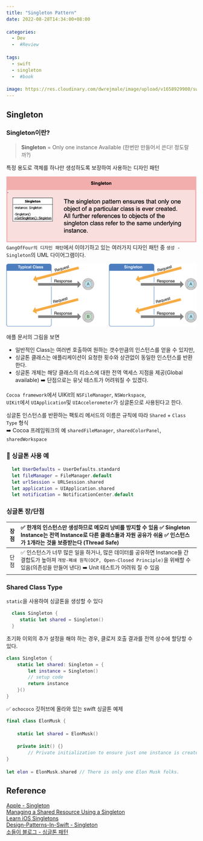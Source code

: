 ```yaml
---
title: "Singleton Pattern"
date: 2022-08-28T14:34:00+08:00

categories:
  - Dev
  -  #Review

tags:
  - swift
  - singleton
  -  #book

image: https://res.cloudinary.com/dwrejmale/image/upload/v1658929900/swift_dpaoqx.png #the-creative-exchange-d2zvqp3fpro-unsplash.jpg
---
```


## Singleton

### Singleton이란?

> **Singleton** = Only one instance Available (한번만 만들어서 쓴다! 정도랄까?)

특정 용도로 객체를 하나만 생성하도록 보장하여 사용하는 디자인 패턴

![img](post/swift/220828-1.png)
`GangOfFour의 디자인 패턴`에서 이야기하고 있는 여러가지 디자인 패턴 중 `생성 - Singleton`의 UML 다이어그램이다.

![img](post/swift/220828-2.png)

애플 문서의 그림을 보면

- 일반적인 Class는 여러번 호출하여 원하는 갯수만큼의 인스턴스를 얻을 수 있지만,
- 싱글톤 클래스는 애플리케이션이 요청한 횟수와 상관없이 동일한 인스턴스를 반환한다.
- 싱글톤 개체는 해당 클래스의 리소스에 대한 전역 액세스 지점을 제공(Global available) ➡️ 단점으로는 유닛 테스트가 어려워질 수 있겠다.

`Cocoa framework`에서 UIKit의 `NSFileManager`, `NSWorkspace`,  
`UIKit`에서 `UIApplication`및 `UIAccelerometer`가 싱글톤으로 사용된다고 한다.

싱글톤 인스턴스를 반환하는 팩토리 메서드의 이름은 규칙에 따라 `Shared` + `Class Type` 형식  
➡️ Cocoa 프레임워크의 예 `sharedFileManager`, `sharedColorPanel`, `sharedWorkspace`

### 🌱 싱글톤 사용 예

```swift
  let UserDefaults = UserDefaults.standard
  let fileManager = FileManager.default
  let urlSession = URLSession.shared
  let application = UIApplication.shared
  let notification = NotificationCenter.default
```

### 싱글톤 장/단점

| 장점 | ✅ 한개의 인스턴스만 생성하므로 메모리 낭비를 방지할 수 있음 ✅ Singleton Instance는 전역 Instance로 다른 클래스들과 자원 공유가 쉬움 ✅ 인스턴스가 1개라는 것을 보증받는다 (Thread Safe)                        |
| :--: | :--------------------------------------------------------------------------------------------------------------------------------------------------------------------------------------------------------------- |
| 단점 | ✅ 인스턴스가 너무 많은 일을 하거나, 많은 데이터를 공유하면 Instance들 간 결합도가 높아져 `개방-폐쇄 원칙(OCP, Open-Closed Principle)`을 위배할 수 있음(의존성을 만들어 낸다) ➡️ Unit 테스트가 어려워 질 수 있음 |

### Shared Class Type

`static`을 사용하여 싱글톤을 생성할 수 있다

```swift
  class Singleton {
  	 static let shared = Singleton()
  }
```

초기화 이외의 추가 설정을 해야 하는 경우, 클로저 호출 결과를 전역 상수에 할당할 수 있다.

```swift
class Singleton {
    static let shared: Singleton = {
        let instance = Singleton()
        // setup code
        return instance
    }()
}
```

✅ `ochococo` 깃허브에 올라와 있는 swift 싱글톤 예제

```swift
final class ElonMusk {

    static let shared = ElonMusk()

    private init() {}
        // Private initialization to ensure just one instance is created.
}

let elon = ElonMusk.shared // There is only one Elon Musk folks.
```

## Reference

[Apple - Singleton](https://developer.apple.com/library/archive/documentation/General/Conceptual/DevPedia-CocoaCore/Singleton.html)  
[Managing a Shared Resource Using a Singleton](https://developer.apple.com/documentation/swift/cocoa_design_patterns/managing_a_shared_resource_using_a_singleton)  
[Learn iOS Singletons](https://www.youtube.com/watch?v=hs0tGkPdSQM)  
[Design-Patterns-In-Swift - Singleton](https://github.com/ochococo/Design-Patterns-In-Swift#-singleton)  
[소들이 블로그 - 싱글톤 패턴](https://babbab2.tistory.com/66)
